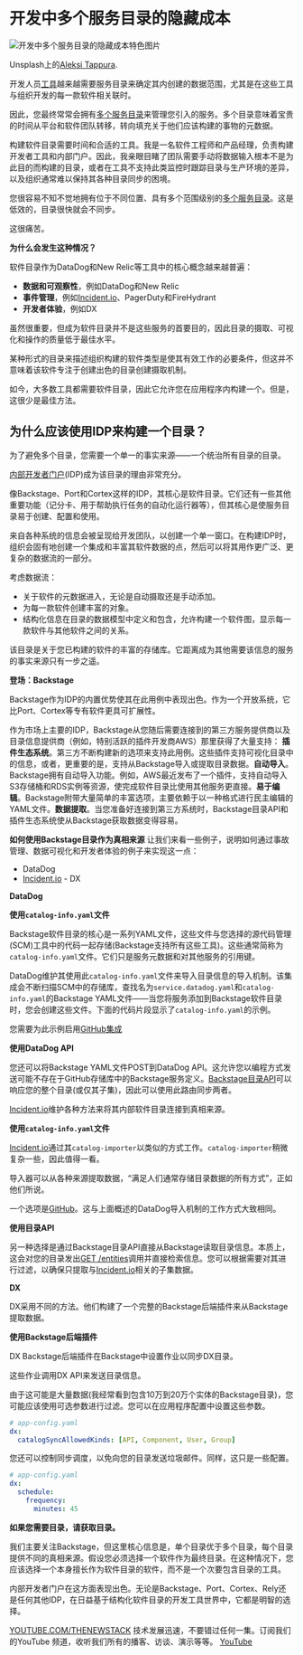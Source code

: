 # 开发中多个服务目录的隐藏成本

![开发中多个服务目录的隐藏成本特色图片](https://cdn.thenewstack.io/media/2025/01/05e3f4b1-aleksi-tappura-cjcqksp2wc4-unsplash-1024x678.jpg)

Unsplash上的[Aleksi Tappura](https://unsplash.com/@a?utm_content=creditCopyText&utm_medium=referral&utm_source=unsplash).

开发人员[工具](https://thenewstack.io/platform-engineering-it-is-all-about-the-tooling/)越来越需要服务目录来确定其内创建的数据范围，尤其是在这些工具与组织开发的每一款软件相关联时。

因此，您最终常常会拥有[多个服务目录](https://thenewstack.io/30-of-engineer-leads-use-a-spreadsheet-as-a-service-catalog/)来管理您引入的服务。多个目录意味着宝贵的时间从平台和软件团队转移，转向填充关于他们应该构建的事物的元数据。

构建软件目录需要时间和合适的工具。我是一名软件工程师和产品经理，负责构建开发者工具和内部门户。因此，我亲眼目睹了团队需要手动将数据输入根本不是为此目的而构建的目录，或者在工具不支持此类监控时跟踪目录与生产环境的差异，以及组织通常难以保持其各种目录同步的困境。

您很容易不知不觉地拥有位于不同位置、具有多个范围级别的[多个服务目录](https://thenewstack.io/simplify-ci-cd-with-a-general-purpose-software-catalog/)。这是低效的，目录很快就会不同步。

这很痛苦。

**为什么会发生这种情况？**

软件目录作为DataDog和New Relic等工具中的核心概念越来越普遍：

* **数据和可观察性**，例如DataDog和New Relic
* **事件管理**，例如[Incident.io](http://incident.io)、PagerDuty和FireHydrant
* **开发者体验**，例如DX

虽然很重要，但成为软件目录并不是这些服务的首要目的，因此目录的摄取、可视化和操作的质量低于最佳水平。

某种形式的目录来描述组织构建的软件类型是使其有效工作的必要条件，但这并不意味着该软件专注于创建出色的目录创建摄取机制。

如今，大多数工具都需要软件目录，因此它允许您在应用程序内构建一个。但是，这很少是最佳方法。

## 为什么应该使用IDP来构建一个目录？

为了避免多个目录，您需要一个单一的事实来源——一个统治所有目录的目录。

[内部开发者门户](https://thenewstack.io/internal-developer-portals-should-be-internal-developer-hubs/)(IDP)成为该目录的理由非常充分。

像Backstage、Port和Cortex这样的IDP，其核心是软件目录。它们还有一些其他重要功能（记分卡、用于帮助执行任务的自动化运行器等），但其核心是使服务目录易于创建、配置和使用。

来自各种系统的信息会被呈现给开发团队，以创建一个单一窗口。在构建IDP时，组织会固有地创建一个集成和丰富其软件数据的点，然后可以将其用作更广泛、更复杂的数据流的一部分。

考虑数据流：

- 关于软件的元数据进入，无论是自动摄取还是手动添加。
- 为每一款软件创建丰富的对象。
- 结构化信息在目录的数据模型中定义和包含，允许构建一个软件图，显示每一款软件与其他软件之间的关系。

该目录是关于您已构建的软件的丰富的存储库。它距离成为其他需要该信息的服务的事实来源只有一步之遥。

**登场：Backstage**

Backstage作为IDP的内置优势使其在此用例中表现出色。作为一个开放系统，它比Port、Cortex等专有软件更具可扩展性。

作为市场上主要的IDP，Backstage从您随后需要连接到的第三方服务提供商以及目录信息提供商（例如，特别活跃的插件开发商AWS）那里获得了大量支持：
**插件生态系统**。第三方不断构建新的选项来支持此用例。这些插件支持可视化目录中的信息，或者，更重要的是，支持从Backstage导入或提取目录数据。**自动导入**。Backstage拥有自动导入功能。例如，AWS最近发布了一个插件，支持自动导入S3存储桶和RDS实例等资源，使完成软件目录比使用其他服务更直接。**易于编辑**。Backstage附带大量简单的丰富选项，主要依赖于以一种格式进行民主编辑的YAML文件。**数据提取**。当您准备好连接到第三方系统时，Backstage目录API和插件生态系统使从Backstage获取数据变得容易。

**如何使用Backstage目录作为真相来源**
让我们来看一些例子，说明如何通过事故管理、数据可视化和开发者体验的例子来实现这一点：

- DataDog
- [Incident.io](http://incident.io) - DX

**DataDog**

**使用`catalog-info.yaml`文件**

Backstage软件目录的核心是一系列YAML文件，这些文件与您选择的源代码管理(SCM)工具中的代码一起存储(Backstage支持所有这些工具)。这些通常简称为`catalog-info.yaml`文件。它们只是服务元数据和对其他服务的引用键。

DataDog维护其使用此`catalog-info.yaml`文件来导入目录信息的导入机制。该集成会不断扫描SCM中的存储库，查找名为`service.datadog.yaml`和`catalog-info.yaml`的Backstage YAML文件——当您将服务添加到Backstage软件目录时，您会创建这些文件。下面的代码片段显示了`catalog-info.yaml`的示例。

您需要为此示例启用[GitHub集成](https://docs.datadoghq.com/integrations/github/)

**使用DataDog API**

您还可以将Backstage YAML文件POST到DataDog API。这允许您以编程方式发送可能不存在于GitHub存储库中的Backstage服务定义。[Backstage目录API](https://www.datadoghq.com/blog/service-catalog-backstage-yaml/)可以响应您的整个目录(或仅其子集)，因此可以使用此路由同步两者。

[Incident.io](http://incident.io)维护各种方法来将其内部软件目录连接到真相来源。

**使用`catalog-info.yaml`文件**

[Incident.io](http://incident.io)通过其`catalog-importer`以类似的方式工作。`catalog-importer`稍微复杂一些，因此值得一看。

导入器可以从各种来源提取数据，“满足人们通常存储目录数据的所有方式”，正如他们所说。

一个选项是[GitHub](https://github.com/incident-io/catalog-importer/blob/master/docs/sources.md#github)。这与上面概述的DataDog导入机制的工作方式大致相同。

**使用目录API**

另一种选择是通过Backstage目录API直接从Backstage读取目录信息。本质上，这会对您的目录发出[GET /entities](https://backstage.io/docs/features/software-catalog/software-catalog-api/#get-entities)调用并直接检索信息。您可以根据需要对其进行过滤，以确保只提取与[Incident.io](http://incident.io)相关的子集数据。

**DX**

DX采用不同的方法。他们构建了一个完整的Backstage后端插件来从Backstage提取数据。

**使用Backstage后端插件**

DX Backstage后端插件在Backstage中设置作业以同步DX目录。

这些作业调用DX API来发送目录信息。

由于这可能是大量数据(我经常看到包含10万到20万个实体的Backstage目录)，您可能应该使用可选参数进行过滤。您可以在应用程序配置中设置这些参数。

```yaml
# app-config.yaml
dx:
  catalogSyncAllowedKinds: [API, Component, User, Group]
```

您还可以控制同步调度，以免向您的目录发送垃圾邮件。同样，这只是一些配置。

```yaml
# app-config.yaml
dx:
  schedule:
    frequency:
      minutes: 45
```

**如果您需要目录，请获取目录。**

我们主要关注Backstage，但这里核心信息是，单个目录优于多个目录，每个目录提供不同的真相来源。假设您必须选择一个软件作为最终目录。在这种情况下，您应该选择一个本身擅长作为软件目录的软件，而不是一个次要包含目录的工具。

内部开发者门户在这方面表现出色。无论是Backstage、Port、Cortex、Rely还是任何其他IDP，在日益基于结构化软件目录的开发工具世界中，它都是明智的选择。

[YOUTUBE.COM/THENEWSTACK](YOUTUBE.COM/THENEWSTACK)
技术发展迅速，不要错过任何一集。订阅我们的YouTube
频道，收听我们所有的播客、访谈、演示等等。 [YouTube](https://youtube.com/thenewstack?sub_confirmation=1)